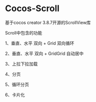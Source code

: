 # Cocos-Scroll

基于cocos creator 3.8.7开源的ScrollView库

Scroll中包含的功能

1、垂直、水平 双向 + Grid 双向循环

2、垂直、水平 双向 + GridGrid 自动居中

3、上拉下拉加载

4、分页

5、循环分页

6、卡片化
